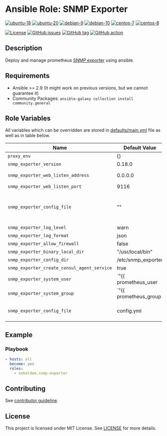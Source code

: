# Ansible Role: SNMP Exporter

[![ubuntu-18](https://img.shields.io/badge/ubuntu-18.x-orange?style=flat&logo=ubuntu)](https://ubuntu.com/)
[![ubuntu-20](https://img.shields.io/badge/ubuntu-20.x-orange?style=flat&logo=ubuntu)](https://ubuntu.com/)
[![debian-9](https://img.shields.io/badge/debian-9.x-orange?style=flat&logo=debian)](https://www.debian.org/)
[![debian-10](https://img.shields.io/badge/debian-10.x-orange?style=flat&logo=debian)](https://www.debian.org/)
[![centos-7](https://img.shields.io/badge/centos-7.x-orange?style=flat&logo=centos)](https://www.centos.org/)
[![centos-8](https://img.shields.io/badge/centos-8.x-orange?style=flat&logo=centos)](https://www.centos.org/)

[![License](https://img.shields.io/badge/license-MIT%20License-brightgreen.svg?style=flat)](https://opensource.org/licenses/MIT)
[![GitHub issues](https://img.shields.io/github/issues/OnkelDom/ansible-role-snmp-exporter?style=flat)](https://github.com/OnkelDom/ansible-role-snmp-exporter/issues)
[![GitHub tag](https://img.shields.io/github/tag/OnkelDom/ansible-role-snmp-exporter.svg?style=flat)](https://github.com/OnkelDom/ansible-role-snmp-exporter/tags)
[![GitHub action](https://github.com/OnkelDom/ansible-role-snmp-exporter/workflows/ansible-lint/badge.svg)](https://github.com/OnkelDom/ansible-role-snmp-exporter)

## Description

Deploy and manage prometheus [SNMP exporter](https://github.com/prometheus/snmp_exporter) using ansible.

## Requirements

- Ansible >= 2.9 (It might work on previous versions, but we cannot guarantee it)
- Community Packages: `ansible-galaxy collection install community.general`

## Role Variables

All variables which can be overridden are stored in [defaults/main.yml](defaults/main.yml) file as well as in table below.

| Name           | Default Value | Description                        |
| -------------- | ------------- | -----------------------------------|
| `proxy_env` | {} | Proxy environment variables |
| `snmp_exporter_version` | 0.18.0 | SNMP exporter package version |
| `snmp_exporter_web_listen_address` | 0.0.0.0 | Address on which SNMP exporter will be listening |
| `snmp_exporter_web_listen_port` | 9116 | Port on which SNMP exporter will be listening |
| `snmp_exporter_config_file` | "" | If this is empty, role will download snmp.yml file from https://github.com/prometheus/snmp_exporter. Otherwise this should contain path to file with custom snmp exporter configuration |
| `snmp_exporter_log_level` | warn | Loglevel of the exporter |
| `snmp_exporter_log_format` | json | Logformat fo the exporter |
| `snmp_exporter_allow_firewall` | false | Enabled/Disabled Firewalld and open the port |
| `snmp_exporter_binary_local_dir` | "/usr/local/bin" | Exporter binary path |
| `snmp_exporter_config_dir` | /etc/snmp_exporter | Exporter config folder |
| `snmp_exporter_create_consul_agent_service` | true | Add consul-agent service snipped |
| `snmp_exporter_system_user` | `"{{ prometheus_user | default('prometheus') }}"` | Exporter running user |
| `snmp_exporter_system_group` | `"{{ prometheus_group | default('prometheus') }}"` | Exporter running group |
| `snmp_exporter_config_file` | config.yml | Config stored in files folder. If empty, there download the orignal snmp.yml from github repository |

## Example

### Playbook

```yaml
- hosts: all
  become: yes
  roles:
    - onkeldom.snmp-exporter
```

## Contributing

See [contributor guideline](CONTRIBUTING.md).

## License

This project is licensed under MIT License. See [LICENSE](/LICENSE) for more details.
